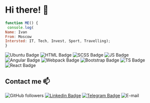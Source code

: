 # Hi there! :wave:

```javascript
function ME() {
 console.log(
Name: Ivan
From: Moscow
Intersted: IT, Tech, Invest, Sport, Travelling);
}
```
![Ubuntu Badge](https://img.shields.io/badge/Use-Ubuntu-orange)
![HTML Badge](https://img.shields.io/badge/Know-HTML-yellow)
![SCSS Badge](https://img.shields.io/badge/Know-SCSS-yellow)
![JS Badge](https://img.shields.io/badge/Learn-JS-yellow)
![Angular Badge](https://img.shields.io/badge/Learn-Angular-red)
![Webpack Badge](https://img.shields.io/badge/Learn-Webpack-blue)
![Bootstrap Badge](https://img.shields.io/badge/Learn-Bootstrap-blueviolet)
![TS Badge](https://img.shields.io/badge/Learn-TS-blue)
![React Badge](https://img.shields.io/badge/Learn-React-green)


## Contact me :mailbox:

![GitHub followers](https://img.shields.io/github/followers/IvanK0405?label=Follow%20me&style=social)
[![Linkedin Badge](https://img.shields.io/badge/-idkozlov-blue?style=flat&logo=Linkedin&logoColor=white)](https://www.linkedin.com/in/idkozlov/)
[![Telegram Badge](https://img.shields.io/badge/Telegram-%40idkozlov-blue)](https://t.me/idkozlov)
![E-mail](https://img.shields.io/badge/Email--blue)



